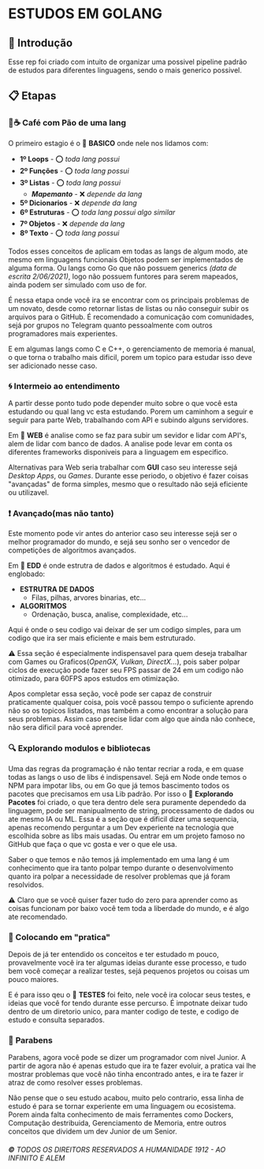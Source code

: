 # ESTUDOS EM GOLANG

## 🚀 Introdução
Esse rep foi criado com intuito de organizar uma possivel pipeline padrão de estudos para diferentes linguagens, sendo o mais generico possivel.  

## 📋 Etapas

### :bread::coffee: **Café com Pão de uma lang**
O primeiro estagio é o :file_folder: **BASICO** onde nele nos lidamos com: 

* **1º Loops** -  :o: *toda lang possui*
* **2º Funções** -  :o: *toda lang possui*
* **3º Listas** -  :o: *toda lang possui*
  * ***Mapemanto*** - :x: *depende da lang*
* **5º Dicionarios** - :x: *depende da lang*
* **6º Estruturas** -  :o: *toda lang possui algo similar*
* **7º Objetos** -  :x: *depende da lang*
* **8º Texto** -  :o: *toda lang possui*

Todos esses conceitos de aplicam em todas as langs de algum modo, ate mesmo em linguagens funcionais Objetos podem ser implementados de alguma forma. Ou langs como Go que não possuem generics *(data de escrita 2/06/2021)*, logo não possuem funtores para serem mapeados, ainda podem ser simulado com uso de for. 

É nessa etapa onde você ira se encontrar com os principais problemas de um novato, desde como retornar listas de listas ou não conseguir subir os arquivos para o GitHub. É recomendado a comunicação com comunidades, sejá por grupos no Telegram quanto pessoalmente com outros programadores mais experientes.

E em algumas langs como C e C++, o gerenciamento de memoria é manual, o que torna o trabalho mais dificil, porem um topico para estudar isso deve ser adicionado nesse caso.

### :cyclone: **Intermeio ao entendimento**
A partir desse ponto tudo pode depender muito sobre o que você esta estudando ou qual lang vc esta estudando. Porem um caminhom a seguir e seguir para parte Web, trabalhando com API e subindo alguns servidores. 

Em :file_folder: **WEB** é analise como se faz para subir um sevidor e lidar com API's, alem de lidar com banco de dados. A analise pode levar em conta os diferentes frameworks disponiveis para a linguagem em especifico.

Alternativas para Web seria trabalhar com **GUI** caso seu interesse sejá *Desktop Apps*, ou *Games*. Durante esse periodo, o objetivo é fazer coisas "avançadas" de forma simples, mesmo que o resultado não sejá eficiente ou utilizavel.

### :exclamation: **Avançado(mas não tanto)**
Este momento pode vir antes do anterior caso seu interesse sejá ser o melhor programador do mundo, e sejá seu sonho ser o vencedor de competições de algoritmos avançados. 

Em :file_folder: **EDD** é onde estrutra de dados e algoritmos é estudado. Aqui é englobado:
* **ESTRUTRA DE DADOS**
    * Filas, pilhas, arvores binarias, etc...
* **ALGORITMOS**
    * Ordenação, busca, analise, complexidade, etc...

Aqui é onde o seu codigo vai deixar de ser um codigo simples, para um codigo que ira ser mais eficiente e mais bem estruturado. 

:warning: Essa seção é especialmente indispensavel para quem deseja trabalhar com Games ou Graficos(*OpenGX, Vulkan, DirectX...*), pois saber polpar ciclos de execução pode fazer seu FPS passar de 24 em um codigo não otimizado, para 60FPS apos estudos em otimização.

Apos completar essa seção, você pode ser capaz de construir praticamente qualquer coisa, pois você passou tempo o suficiente aprendo não so os topicos listados, mas também a como encontrar a solução para seus problemas. Assim caso precise  lidar com algo que ainda não conhece, não sera dificil para você aprender.

### :mag: **Explorando modulos e bibliotecas**

Uma das regras da programação é não tentar recriar a roda, e em quase todas as langs o uso de libs é indispensavel. Sejá em Node onde temos o NPM para impotar libs, ou em Go que já temos bascimento todos os pacotes que precisamos em usa Lib padrão. Por isso o :file_folder: **Explorando Pacotes** foi criado, o que tera dentro dele sera puramente dependedo da linguagem, pode ser manipualmento de string, processamento de dados ou ate mesmo IA ou ML. Essa é a seção que é dificil dizer uma sequencia, apenas recomendo perguntar a um Dev experiente na tecnologia que escolhida sobre as libs mais usadas. Ou entrar em um projeto famoso no GitHub que faça o que vc gosta e ver o que ele usa.

Saber o que temos e não temos já implementado em uma lang é um conhecimento que ira tanto polpar tempo durante o desenvolvimento quanto ira polpar a necessidade de resolver problemas que já foram resolvidos.

:warning: Claro que se você quiser fazer tudo do zero para aprender como as coisas funcionam por baixo você tem toda a liberdade do mundo, e é algo ate recomendado.

### :game_die: Colocando em "pratica"

Depois de já ter entendido os conceitos e ter estudado m pouco, provavelmente você ira ter algumas ideias durante esse processo, e tudo bem você começar a realizar testes, sejá pequenos projetos ou coisas um pouco maiores.

E é para isso qeu o :file_folder: **TESTES** foi feito, nele você ira colocar seus testes, e ideias que você for tendo durante esse percurso. É impotnate deixar tudo dentro de um diretorio unico, para manter codigo de teste, e codigo de estudo e consulta separados. 

### :tada: **Parabens**
Parabens, agora você pode se dizer um programador com nivel Junior. A partir de agora não é apenas estudo que ira te fazer evoluir, a pratica vai lhe mostrar problemas que você não tinha encontrado antes, e ira te fazer ir atraz de como resolver esses problemas.

Não pense que o seu estudo acabou, muito pelo contrario, essa linha de estudo é para se tornar experiente em uma linguagem ou ecosistema. Porem ainda falta conhecimento de mais ferramentes como Dockers, Computação destribuida, Gerenciamento de Memoria, entre outros conceitos que dividem um dev Junior de um Senior.

###### **&copy;** TODOS OS DIREITORS RESERVADOS A HUMANIDADE 1912 - AO INFINITO E ALEM